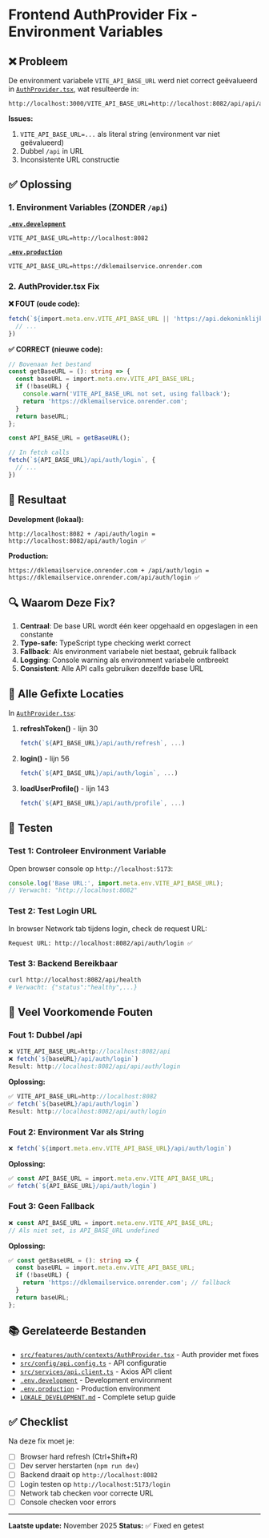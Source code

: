 # Frontend AuthProvider Fix - Environment Variables

## ❌ Probleem

De environment variabele `VITE_API_BASE_URL` werd niet correct geëvalueerd in [`AuthProvider.tsx`](../src/features/auth/contexts/AuthProvider.tsx:1), wat resulteerde in:

```
http://localhost:3000/VITE_API_BASE_URL=http://localhost:8082/api/api/auth/login
```

**Issues:**
1. `VITE_API_BASE_URL=...` als literal string (environment var niet geëvalueerd)
2. Dubbel `/api` in URL
3. Inconsistente URL constructie

## ✅ Oplossing

### 1. Environment Variables (ZONDER `/api`)

**[`.env.development`](../.env.development:1)**
```env
VITE_API_BASE_URL=http://localhost:8082
```

**[`.env.production`](../.env.production:1)**
```env
VITE_API_BASE_URL=https://dklemailservice.onrender.com
```

### 2. AuthProvider.tsx Fix

**❌ FOUT (oude code):**
```typescript
fetch(`${import.meta.env.VITE_API_BASE_URL || 'https://api.dekoninklijkeloop.nl'}/api/auth/login`, {
  // ...
})
```

**✅ CORRECT (nieuwe code):**
```typescript
// Bovenaan het bestand
const getBaseURL = (): string => {
  const baseURL = import.meta.env.VITE_API_BASE_URL;
  if (!baseURL) {
    console.warn('VITE_API_BASE_URL not set, using fallback');
    return 'https://dklemailservice.onrender.com';
  }
  return baseURL;
};

const API_BASE_URL = getBaseURL();

// In fetch calls
fetch(`${API_BASE_URL}/api/auth/login`, {
  // ...
})
```

## 🎯 Resultaat

**Development (lokaal):**
```
http://localhost:8082 + /api/auth/login = http://localhost:8082/api/auth/login ✅
```

**Production:**
```
https://dklemailservice.onrender.com + /api/auth/login = https://dklemailservice.onrender.com/api/auth/login ✅
```

## 🔍 Waarom Deze Fix?

1. **Centraal**: De base URL wordt één keer opgehaald en opgeslagen in een constante
2. **Type-safe**: TypeScript type checking werkt correct
3. **Fallback**: Als environment variabele niet bestaat, gebruik fallback
4. **Logging**: Console warning als environment variabele ontbreekt
5. **Consistent**: Alle API calls gebruiken dezelfde base URL

## 📝 Alle Gefixte Locaties

In [`AuthProvider.tsx`](../src/features/auth/contexts/AuthProvider.tsx:1):

1. **refreshToken()** - lijn 30
   ```typescript
   fetch(`${API_BASE_URL}/api/auth/refresh`, ...)
   ```

2. **login()** - lijn 56
   ```typescript
   fetch(`${API_BASE_URL}/api/auth/login`, ...)
   ```

3. **loadUserProfile()** - lijn 143
   ```typescript
   fetch(`${API_BASE_URL}/api/auth/profile`, ...)
   ```

## 🧪 Testen

### Test 1: Controleer Environment Variable

Open browser console op `http://localhost:5173`:

```javascript
console.log('Base URL:', import.meta.env.VITE_API_BASE_URL);
// Verwacht: "http://localhost:8082"
```

### Test 2: Test Login URL

In browser Network tab tijdens login, check de request URL:
```
Request URL: http://localhost:8082/api/auth/login ✅
```

### Test 3: Backend Bereikbaar

```bash
curl http://localhost:8082/api/health
# Verwacht: {"status":"healthy",...}
```

## 🚨 Veel Voorkomende Fouten

### Fout 1: Dubbel /api
```typescript
❌ VITE_API_BASE_URL=http://localhost:8082/api
❌ fetch(`${baseURL}/api/auth/login`)
Result: http://localhost:8082/api/api/auth/login
```

**Oplossing:**
```typescript
✅ VITE_API_BASE_URL=http://localhost:8082
✅ fetch(`${baseURL}/api/auth/login`)
Result: http://localhost:8082/api/auth/login
```

### Fout 2: Environment Var als String
```typescript
❌ fetch(`${import.meta.env.VITE_API_BASE_URL}/api/auth/login`)
```

**Oplossing:**
```typescript
✅ const API_BASE_URL = import.meta.env.VITE_API_BASE_URL;
✅ fetch(`${API_BASE_URL}/api/auth/login`)
```

### Fout 3: Geen Fallback
```typescript
❌ const API_BASE_URL = import.meta.env.VITE_API_BASE_URL;
// Als niet set, is API_BASE_URL undefined
```

**Oplossing:**
```typescript
✅ const getBaseURL = (): string => {
  const baseURL = import.meta.env.VITE_API_BASE_URL;
  if (!baseURL) {
    return 'https://dklemailservice.onrender.com'; // fallback
  }
  return baseURL;
};
```

## 📚 Gerelateerde Bestanden

- [`src/features/auth/contexts/AuthProvider.tsx`](../src/features/auth/contexts/AuthProvider.tsx:1) - Auth provider met fixes
- [`src/config/api.config.ts`](../src/config/api.config.ts:1) - API configuratie
- [`src/services/api.client.ts`](../src/services/api.client.ts:1) - Axios API client
- [`.env.development`](../.env.development:1) - Development environment
- [`.env.production`](../.env.production:1) - Production environment
- [`LOKALE_DEVELOPMENT.md`](../LOKALE_DEVELOPMENT.md:1) - Complete setup guide

## ✅ Checklist

Na deze fix moet je:

- [ ] Browser hard refresh (Ctrl+Shift+R)
- [ ] Dev server herstarten (`npm run dev`)
- [ ] Backend draait op `http://localhost:8082`
- [ ] Login testen op `http://localhost:5173/login`
- [ ] Network tab checken voor correcte URL
- [ ] Console checken voor errors

---

**Laatste update:** November 2025
**Status:** ✅ Fixed en getest